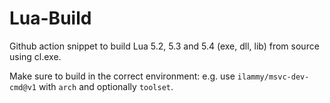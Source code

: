 # Lua-Build

Github action snippet to build Lua 5.2, 5.3 and 5.4 (exe, dll, lib) from source using cl.exe.

Make sure to build in the correct environment: e.g. use `ilammy/msvc-dev-cmd@v1` with `arch` and optionally `toolset`.

